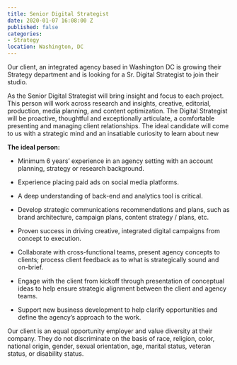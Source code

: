 ```yaml
---
title: Senior Digital Strategist
date: 2020-01-07 16:08:00 Z
published: false
categories:
- Strategy
location: Washington, DC
---
```


Our client, an integrated agency based in Washington DC  is growing their Strategy department and is looking for a Sr. Digital Strategist to join their studio.

As the Senior Digital Strategist will bring insight and focus to each project. This person will work across research and insights, creative, editorial, production, media planning, and content optimization. The Digital Strategist will be proactive, thoughtful and exceptionally articulate, a comfortable presenting and managing client relationships. The ideal candidate will come to us with a strategic mind and an insatiable curiosity to learn about new

**The ideal person:**

* Minimum 6 years’ experience in an agency setting with an account planning, strategy or research background.

* Experience placing paid ads on social media platforms. 

* A deep understanding of back-end and analytics tool is critical.

* Develop strategic communications recommendations and plans, such as brand architecture, campaign plans, content strategy / plans, etc.

* Proven success in driving creative, integrated digital campaigns from concept to execution.

* Collaborate with cross-functional teams, present agency concepts to clients; process client feedback as to what is strategically sound and on-brief.

* Engage with the client from kickoff through presentation of conceptual ideas to help ensure strategic alignment between the client and agency teams.

* Support new business development to help clarify opportunities and define the agency’s approach to the work.

Our client is an equal opportunity employer and value diversity at their company. They do not discriminate on the basis of race, religion, color, national origin, gender, sexual orientation, age, marital status, veteran status, or disability status.